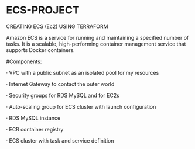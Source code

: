 # ECS-PROJECT
CREATING ECS (Ec2) USING TERRAFORM

Amazon ECS is a service for running and maintaining a specified number of tasks. It is a scalable, high-performing container management service that supports Docker containers.


#Components:

·       VPC with a public subnet as an isolated pool for my resources

·       Internet Gateway to contact the outer world

·       Security groups for RDS MySQL and for EC2s

·       Auto-scaling group for ECS cluster with launch configuration

·       RDS MySQL instance

·       ECR container registry

·       ECS cluster with task and service definition

